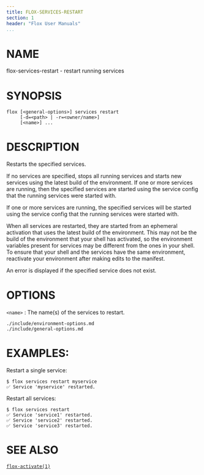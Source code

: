 ```yaml
---
title: FLOX-SERVICES-RESTART
section: 1
header: "Flox User Manuals"
...
```


# NAME

flox-services-restart - restart running services

# SYNOPSIS

```
flox [<general-options>] services restart
     [-d=<path> | -r=<owner/name>]
     [<name>] ...
```

# DESCRIPTION

Restarts the specified services.

If no services are specified, stops all running services and starts new
services using the latest build of the environment. If one or more services
are running, then the specified services are started using the service config
that the running services were started with.

If one or more services are running, the specified services will be started
using the service config that the running services were started with.

When all services are restarted, they are started from an ephemeral activation
that uses the latest build of the environment. This may not be the build of the
environment that your shell has activated, so the environment variables present
for services may be different from the ones in your shell. To ensure that your
shell and the services have the same environment, reactivate your environment
after making edits to the manifest.

An error is displayed if the specified service does not exist.

# OPTIONS

`<name>`
:   The name(s) of the services to restart.

```{.include}
./include/environment-options.md
./include/general-options.md
```

# EXAMPLES:

Restart a single service:
```
$ flox services restart myservice
✅ Service 'myservice' restarted.
```

Restart all services:
```
$ flox services restart
✅ Service 'service1' restarted.
✅ Service 'service2' restarted.
✅ Service 'service3' restarted.
```

# SEE ALSO
[`flox-activate(1)`](./flox-activate.md)

